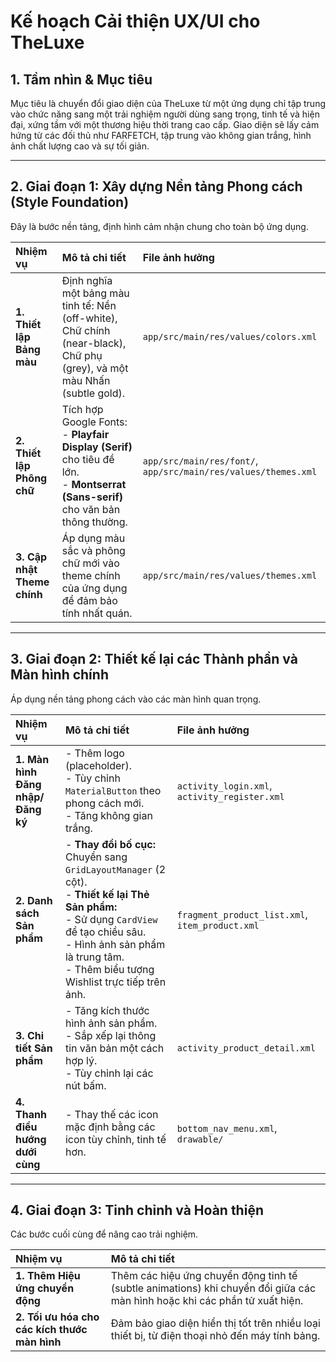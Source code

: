 # Kế hoạch Cải thiện UX/UI cho TheLuxe

## 1. Tầm nhìn & Mục tiêu

Mục tiêu là chuyển đổi giao diện của TheLuxe từ một ứng dụng chỉ tập trung vào chức năng sang một trải nghiệm người dùng sang trọng, tinh tế và hiện đại, xứng tầm với một thương hiệu thời trang cao cấp. Giao diện sẽ lấy cảm hứng từ các đối thủ như FARFETCH, tập trung vào không gian trắng, hình ảnh chất lượng cao và sự tối giản.

---

## 2. Giai đoạn 1: Xây dựng Nền tảng Phong cách (Style Foundation)

Đây là bước nền tảng, định hình cảm nhận chung cho toàn bộ ứng dụng.

| Nhiệm vụ | Mô tả chi tiết | File ảnh hưởng |
| :--- | :--- | :--- |
| **1. Thiết lập Bảng màu** | Định nghĩa một bảng màu tinh tế: Nền (off-white), Chữ chính (near-black), Chữ phụ (grey), và một màu Nhấn (subtle gold). | `app/src/main/res/values/colors.xml` |
| **2. Thiết lập Phông chữ** | Tích hợp Google Fonts:<br>- **Playfair Display (Serif)** cho tiêu đề lớn.<br>- **Montserrat (Sans-serif)** cho văn bản thông thường. | `app/src/main/res/font/`, `app/src/main/res/values/themes.xml` |
| **3. Cập nhật Theme chính** | Áp dụng màu sắc và phông chữ mới vào theme chính của ứng dụng để đảm bảo tính nhất quán. | `app/src/main/res/values/themes.xml` |

---

## 3. Giai đoạn 2: Thiết kế lại các Thành phần và Màn hình chính

Áp dụng nền tảng phong cách vào các màn hình quan trọng.

| Nhiệm vụ | Mô tả chi tiết | File ảnh hưởng |
| :--- | :--- | :--- |
| **1. Màn hình Đăng nhập/Đăng ký** | - Thêm logo (placeholder).<br>- Tùy chỉnh `MaterialButton` theo phong cách mới.<br>- Tăng không gian trắng. | `activity_login.xml`, `activity_register.xml` |
| **2. Danh sách Sản phẩm** | - **Thay đổi bố cục:** Chuyển sang `GridLayoutManager` (2 cột).<br>- **Thiết kế lại Thẻ Sản phẩm:**<br>  - Sử dụng `CardView` để tạo chiều sâu.<br>  - Hình ảnh sản phẩm là trung tâm.<br>  - Thêm biểu tượng Wishlist trực tiếp trên ảnh. | `fragment_product_list.xml`, `item_product.xml` |
| **3. Chi tiết Sản phẩm** | - Tăng kích thước hình ảnh sản phẩm.<br>- Sắp xếp lại thông tin văn bản một cách hợp lý.<br>- Tùy chỉnh lại các nút bấm. | `activity_product_detail.xml` |
| **4. Thanh điều hướng dưới cùng** | - Thay thế các icon mặc định bằng các icon tùy chỉnh, tinh tế hơn. | `bottom_nav_menu.xml`, `drawable/` |

---

## 4. Giai đoạn 3: Tinh chỉnh và Hoàn thiện

Các bước cuối cùng để nâng cao trải nghiệm.

| Nhiệm vụ | Mô tả chi tiết |
| :--- | :--- |
| **1. Thêm Hiệu ứng chuyển động** | Thêm các hiệu ứng chuyển động tinh tế (subtle animations) khi chuyển đổi giữa các màn hình hoặc khi các phần tử xuất hiện. |
| **2. Tối ưu hóa cho các kích thước màn hình** | Đảm bảo giao diện hiển thị tốt trên nhiều loại thiết bị, từ điện thoại nhỏ đến máy tính bảng. |

